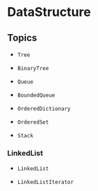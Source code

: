 # DataStructure

## Topics

- ``Tree``

- ``BinaryTree``

- ``Queue``

- ``BoundedQueue``

- ``OrderedDictionary``

- ``OrderedSet``

- ``Stack``

### LinkedList

- ``LinkedList``

- ``LinkedListIterator``
